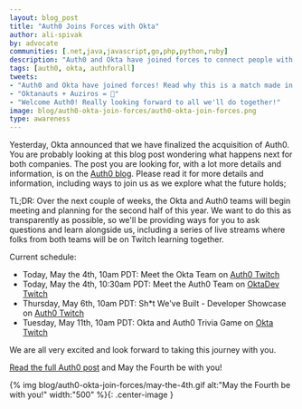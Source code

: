 ```yaml
---
layout: blog_post
title: "Auth0 Joins Forces with Okta"
author: ali-spivak
by: advocate
communities: [.net,java,javascript,go,php,python,ruby]
description: "Auth0 and Okta have joined forces to connect people with any technology and provide secure access for everyone."
tags: [auth0, okta, authforall]
tweets:
- "Auth0 and Okta have joined forces! Read why this is a match made in heaven."
- "Oktanauts + Auziros = 🥰"
- "Welcome Auth0! Really looking forward to all we'll do together!"
image: blog/auth0-okta-join-forces/auth0-okta-join-forces.png
type: awareness
---
```


Yesterday, Okta announced that we have finalized the acquisition of Auth0. You are probably looking at this blog post wondering what happens next for both companies. The post you are looking for, with a lot more details and information, is on the [Auth0 blog](https://auth0.com/blog/developers-explore-okta-auth0). Please read it for more details and information, including ways to join us as we explore what the future holds;

TL;DR: Over the next couple of weeks, the Okta and Auth0 teams will begin meeting and planning for the second half of this year. We want to do this as transparently as possible, so we'll be providing ways for you to ask questions and learn alongside us, including a series of live streams where folks from both teams will be on Twitch learning together.

Current schedule:

- Today, May the 4th, 10am PDT: Meet the Okta Team on [Auth0 Twitch](https://www.twitch.tv/auth0)
- Today, May the 4th, 10:30am PDT: Meet the Auth0 Team on [OktaDev Twitch](https://www.twitch.tv/oktadev)
- Thursday, May 6th, 10am PDT: Sh*t We've Built - Developer Showcase on [Auth0 Twitch](https://www.twitch.tv/auth0)
- Tuesday, May 11th, 10am PDT: Okta and Auth0 Trivia Game on [Okta Twitch](https://www.twitch.tv/oktadev)

We are all very excited and look forward to taking this journey with you.

[Read the full Auth0 post](https://auth0.com/blog/developers-explore-okta-auth0) and May the Fourth be with you!

{% img blog/auth0-okta-join-forces/may-the-4th.gif alt:"May the Fourth be with you!" width:"500" %}{: .center-image }

